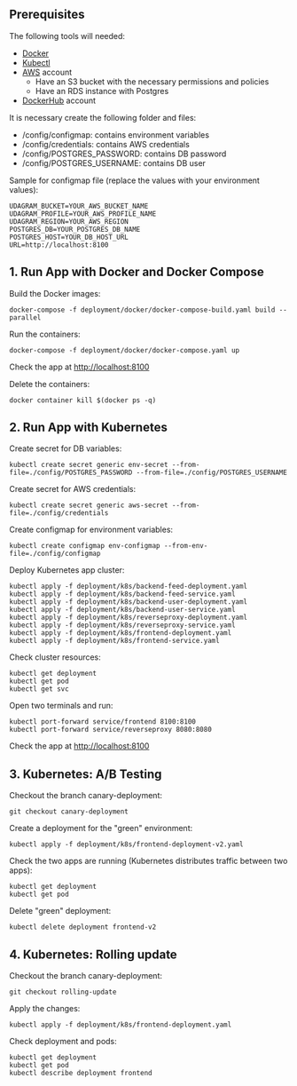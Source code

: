 ## Prerequisites

The following tools will needed:

- [Docker](https://www.docker.com/products/docker-desktop)
- [Kubectl](https://kubernetes.io/docs/tasks/tools/install-kubectl/)
- [AWS](https://console.aws.amazon.com/)  account
	- Have an S3 bucket with the necessary permissions and policies
	- Have an RDS instance with Postgres
- [DockerHub](https://hub.docker.com/)  account

It is necessary create the following folder and files:

 - /config/configmap: contains environment variables
 - /config/credentials: contains AWS credentials
 - /config/POSTGRES_PASSWORD: contains DB password
 - /config/POSTGRES_USERNAME: contains DB user

Sample for configmap file (replace the values with your environment values):

    UDAGRAM_BUCKET=YOUR_AWS_BUCKET_NAME
    UDAGRAM_PROFILE=YOUR_AWS_PROFILE_NAME
    UDAGRAM_REGION=YOUR_AWS_REGION
    POSTGRES_DB=YOUR_POSTGRES_DB_NAME
    POSTGRES_HOST=YOUR_DB_HOST_URL
    URL=http://localhost:8100

## 1. Run App with Docker and Docker Compose

Build the Docker images:

    docker-compose -f deployment/docker/docker-compose-build.yaml build --parallel

Run the containers:

    docker-compose -f deployment/docker/docker-compose.yaml up

Check the app at [http://localhost:8100](http://localhost:8100/)

Delete the containers:

    docker container kill $(docker ps -q)

## 2. Run App with Kubernetes

Create secret for DB variables:

    kubectl create secret generic env-secret --from-file=./config/POSTGRES_PASSWORD --from-file=./config/POSTGRES_USERNAME

Create secret for AWS credentials:

    kubectl create secret generic aws-secret --from-file=./config/credentials

Create configmap for environment variables:

    kubectl create configmap env-configmap --from-env-file=./config/configmap

Deploy Kubernetes app cluster:

    kubectl apply -f deployment/k8s/backend-feed-deployment.yaml
    kubectl apply -f deployment/k8s/backend-feed-service.yaml
    kubectl apply -f deployment/k8s/backend-user-deployment.yaml
    kubectl apply -f deployment/k8s/backend-user-service.yaml
    kubectl apply -f deployment/k8s/reverseproxy-deployment.yaml
    kubectl apply -f deployment/k8s/reverseproxy-service.yaml
    kubectl apply -f deployment/k8s/frontend-deployment.yaml
    kubectl apply -f deployment/k8s/frontend-service.yaml

Check cluster resources:

    kubectl get deployment
    kubectl get pod
    kubectl get svc

Open two terminals and run:

    kubectl port-forward service/frontend 8100:8100
    kubectl port-forward service/reverseproxy 8080:8080

Check the app at [http://localhost:8100](http://localhost:8100/)

## 3. Kubernetes: A/B Testing

Checkout the branch canary-deployment:

    git checkout canary-deployment

Create a deployment for the "green" environment:

    kubectl apply -f deployment/k8s/frontend-deployment-v2.yaml

Check the two apps are running (Kubernetes distributes traffic between two apps):

    kubectl get deployment
    kubectl get pod

Delete "green" deployment:

    kubectl delete deployment frontend-v2

## 4. Kubernetes: Rolling update

Checkout the branch canary-deployment:

    git checkout rolling-update

Apply the changes:

    kubectl apply -f deployment/k8s/frontend-deployment.yaml

Check deployment and pods:

    kubectl get deployment
    kubectl get pod
    kubectl describe deployment frontend
